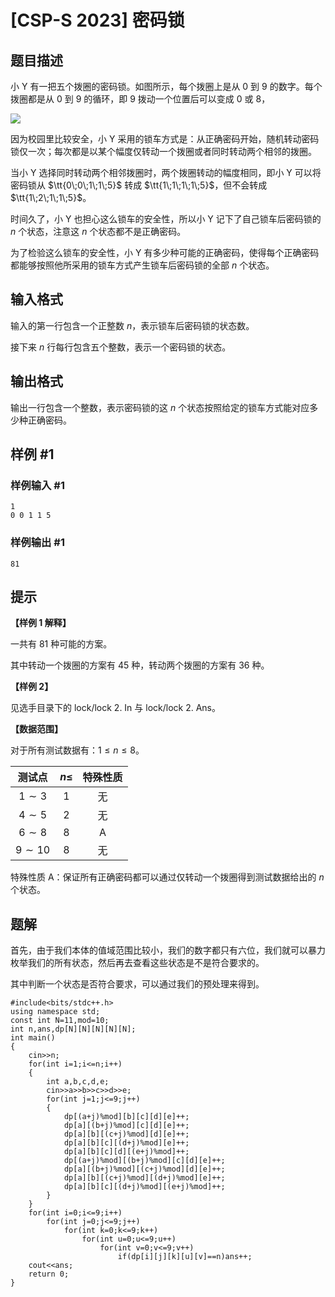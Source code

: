 # [CSP-S 2023] 密码锁

## 题目描述

小 Y 有一把五个拨圈的密码锁。如图所示，每个拨圈上是从 $0$ 到 $9$ 的数字。每个拨圈都是从 $0$ 到 $9$ 的循环，即 $9$ 拨动一个位置后可以变成 $0$ 或 $8$，

![](https://cdn.luogu.com.cn/upload/image_hosting/aku4duog.png)

因为校园里比较安全，小 Y 采用的锁车方式是：从正确密码开始，随机转动密码锁仅一次；每次都是以某个幅度仅转动一个拨圈或者同时转动两个相邻的拨圈。

当小 Y 选择同时转动两个相邻拨圈时，两个拨圈转动的幅度相同，即小 Y 可以将密码锁从 $\tt{0\;0\;1\;1\;5}$ 转成 $\tt{1\;1\;1\;1\;5}$，但不会转成 $\tt{1\;2\;1\;1\;5}$。

时间久了，小 Y 也担心这么锁车的安全性，所以小 Y 记下了自己锁车后密码锁的 $n$ 个状态，注意这 $n$ 个状态都不是正确密码。

为了检验这么锁车的安全性，小 Y 有多少种可能的正确密码，使得每个正确密码都能够按照他所采用的锁车方式产生锁车后密码锁的全部 $n$ 个状态。

## 输入格式

输入的第一行包含一个正整数 $n$，表示锁车后密码锁的状态数。

接下来 $n$ 行每行包含五个整数，表示一个密码锁的状态。

## 输出格式

输出一行包含一个整数，表示密码锁的这 $n$ 个状态按照给定的锁车方式能对应多少种正确密码。

## 样例 #1

### 样例输入 #1

```
1
0 0 1 1 5
```

### 样例输出 #1

```
81
```

## 提示

**【样例 1 解释】**

一共有 $81$ 种可能的方案。

其中转动一个拨圈的方案有 $45$ 种，转动两个拨圈的方案有 $36$ 种。

**【样例 2】**

见选手目录下的 lock/lock 2. In 与 lock/lock 2. Ans。

**【数据范围】**

对于所有测试数据有：$1 \leq n \leq 8$。

|    测试点     | $n\leq$ | 特殊性质 |
| :--------: | :-----: | :--: |
| $1\sim 3$  |   $1$   |  无   |
| $4\sim 5$  |   $2$   |  无   |
| $6\sim 8$  |   $8$   |  A   |
| $9\sim 10$ |   $8$   |  无   |

特殊性质 A：保证所有正确密码都可以通过仅转动一个拨圈得到测试数据给出的 $n$ 个状态。

## 题解
首先，由于我们本体的值域范围比较小，我们的数字都只有六位，我们就可以暴力枚举我们的所有状态，然后再去查看这些状态是不是符合要求的。

其中判断一个状态是否符合要求，可以通过我们的预处理来得到。
```
#include<bits/stdc++.h>
using namespace std;
const int N=11,mod=10;
int n,ans,dp[N][N][N][N][N];
int main()
{
	cin>>n;
	for(int i=1;i<=n;i++)
	{
		int a,b,c,d,e;
		cin>>a>>b>>c>>d>>e;
		for(int j=1;j<=9;j++)
		{
			dp[(a+j)%mod][b][c][d][e]++;
			dp[a][(b+j)%mod][c][d][e]++;
			dp[a][b][(c+j)%mod][d][e]++;
			dp[a][b][c][(d+j)%mod][e]++;
			dp[a][b][c][d][(e+j)%mod]++;
			dp[(a+j)%mod][(b+j)%mod][c][d][e]++;
			dp[a][(b+j)%mod][(c+j)%mod][d][e]++;
			dp[a][b][(c+j)%mod][(d+j)%mod][e]++;
			dp[a][b][c][(d+j)%mod][(e+j)%mod]++;
		}
	}
	for(int i=0;i<=9;i++)
	    for(int j=0;j<=9;j++)
	        for(int k=0;k<=9;k++)
	            for(int u=0;u<=9;u++)
	                for(int v=0;v<=9;v++)
	                    if(dp[i][j][k][u][v]==n)ans++;
	cout<<ans;
	return 0;
}

```